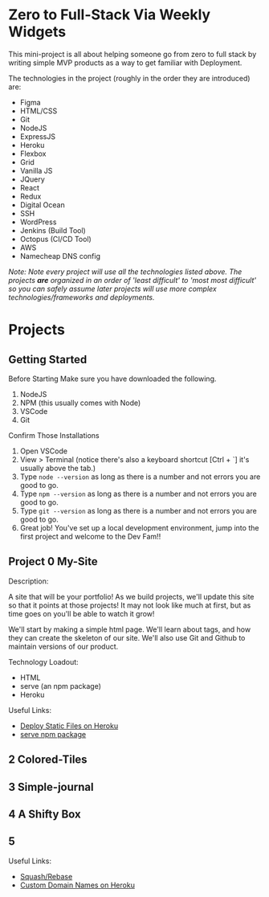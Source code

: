 # Zero to Full-Stack Via Weekly Widgets
This mini-project is all about helping someone go from zero to full stack by writing simple MVP products as a way to get familiar with Deployment. 

The technologies in the project (roughly in the order they are introduced) are:
- Figma
- HTML/CSS
- Git
- NodeJS
- ExpressJS
- Heroku
- Flexbox
- Grid
- Vanilla JS
- JQuery
- React
- Redux
- Digital Ocean
- SSH
- WordPress
- Jenkins (Build Tool)
- Octopus (CI/CD Tool)
- AWS
- Namecheap DNS config

*Note: Note every project will use all the technologies listed above. The projects **are** organized in an order of 'least difficult' to 'most most difficult' so you can safely assume later projects will use more complex technologies/frameworks and deployments.*

# Projects
## Getting Started
Before Starting Make sure you have downloaded the following.
1. NodeJS
2. NPM (this usually comes with Node)
3. VSCode
4. Git

Confirm Those Installations
1. Open VSCode
2. View > Terminal (notice there's also a keyboard shortcut [Ctrl + `] it's usually above the tab.)
3. Type `node --version` as long as there is a number and not errors you are good to go.
4. Type `npm --version` as long as there is a number and not errors you are good to go.
5. Type `git --version` as long as there is a number and not errors you are good to go. 
6. Great job! You've set up a local development environment, jump into the first project and welcome to the Dev Fam!!



## Project 0 My-Site
Description: 

A site that will be your portfolio! As we build projects, we'll update this site so that it points at those projects! It may not look like much at first, but as time goes on you'll be able to watch it grow!

We'll start by making a simple html page. We'll learn about tags, and how they can create the skeleton of our site. We'll also use Git and Github to maintain versions of our product. 

Technology Loadout:
 - HTML
 - serve (an npm package)
 - Heroku


Useful Links:
- [Deploy Static Files on Heroku](https://medium.com/simplejs/deploy-static-files-on-heroku-7e55e01a5df9)
- [serve npm package](https://www.npmjs.com/package/serve)

## 2 Colored-Tiles
## 3 Simple-journal
## 4 A Shifty Box
## 5

Useful Links:
- [Squash/Rebase](https://blog.carbonfive.com/always-squash-and-rebase-your-git-commits/)
- [Custom Domain Names on Heroku](https://devcenter.heroku.com/articles/custom-domains)